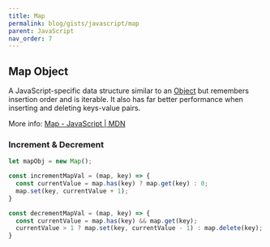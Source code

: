 ```yaml
---
title: Map
permalink: blog/gists/javascript/map
parent: JavaScript
nav_order: 7
---
```


## Map Object

A JavaScript-specific data structure similar to an [Object](./object) but remembers insertion order and is iterable.
It&nbsp;also&nbsp;has far better performance when inserting and deleting keys-value pairs.

More info: [Map - JavaScript \| MDN](https://developer.mozilla.org/en-US/docs/Web/JavaScript/Reference/Global_Objects/Map) 

### Increment & Decrement

```js
let mapObj = new Map();

const incrementMapVal = (map, key) => {
  const currentValue = map.has(key) ? map.get(key) : 0;
  map.set(key, currentValue + 1);
}

const decrementMapVal = (map, key) => {
  const currentValue = map.has(key) && map.get(key);
  currentValue > 1 ? map.set(key, currentValue - 1) : map.delete(key);
}
```
